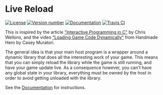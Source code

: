 # Live Reload

[![License](https://img.shields.io/crates/l/live-reload.svg)](https://opensource.org/licenses/Zlib/)
[![Version number](https://img.shields.io/crates/v/live-reload.svg)](https://crates.io/crates/live-reload/)
[![Documentation](https://docs.rs/live-reload/badge.svg)](https://docs.rs/live-reload/)
[![Travis CI](https://travis-ci.org/porglezomp-misc/live-reloading-rs.svg)](https://travis-ci.org/porglezomp-misc/live-reloading-rs/)

This is inspired by the article ["Interactive Programming in C"][] by Chris
Wellons, and the video ["Loading Game Code Dynamically"][] from Handmade Hero by
Casey Muratori.

The general idea is that your main host program is a wrapper around a dynamic
library that does all the interesting work of your game. This means that you can
simply reload the library while the game is still running, and have your game
update live. As a consequence however, you can't have any global state in your
library, everything must be owned by the host in order to avoid getting unloaded
with the library.

["Interactive Programming in C"]: http://nullprogram.com/blog/2014/12/23/
["Loading Game Code Dynamically"]: https://www.youtube.com/watch?v=WMSBRk5WG58

See the [Documentation](https://docs.rs/live-reload/) for instructions.
